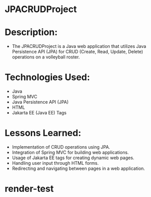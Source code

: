 # JPACRUDProject

# Description:
- The JPACRUDProject is a Java web application that utilizes Java Persistence API (JPA) for CRUD (Create, Read, Update, Delete) operations on a volleyball roster.

# Technologies Used:
- Java
- Spring MVC
- Java Persistence API (JPA)
- HTML
- Jakarta EE (Java EE) Tags

# Lessons Learned:
- Implementation of CRUD operations using JPA.
- Integration of Spring MVC for building web applications.
- Usage of Jakarta EE tags for creating dynamic web pages.
- Handling user input through HTML forms.
- Redirecting and navigating between pages in a web application.
# render-test
